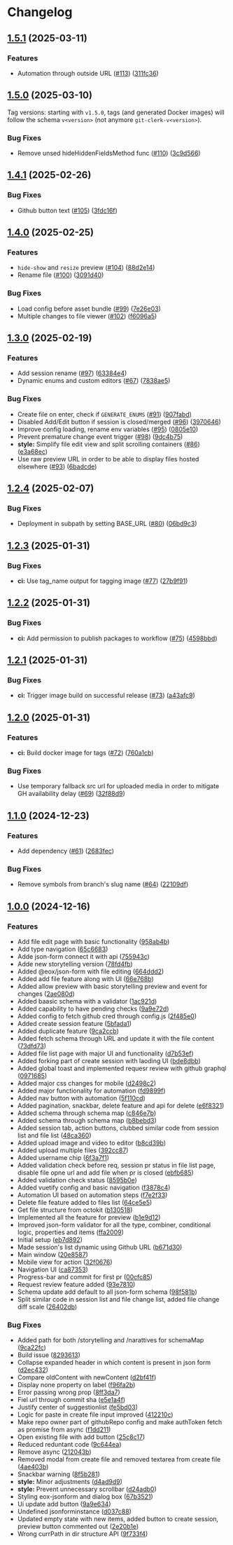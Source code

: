 # Changelog

## [1.5.1](https://github.com/EOX-A/git-clerk/compare/v1.5.0...v1.5.1) (2025-03-11)


### Features

* Automation through outside URL ([#113](https://github.com/EOX-A/git-clerk/issues/113)) ([311fc36](https://github.com/EOX-A/git-clerk/commit/311fc36118409225eeeb330ac5ba762e0490f03e))

## [1.5.0](https://github.com/EOX-A/git-clerk/compare/v1.4.1...v1.5.0) (2025-03-10)

Tag versions: starting with `v1.5.0`, tags (and generated Docker images) will follow the schema `v<version>` (not anymore `git-clerk-v<version>`).

### Bug Fixes

* Remove unsed hideHiddenFieldsMethod func ([#110](https://github.com/EOX-A/git-clerk/issues/110)) ([3c9d566](https://github.com/EOX-A/git-clerk/commit/3c9d566967f1046b5f69f13bab570221d929ff9a))

## [1.4.1](https://github.com/EOX-A/git-clerk/compare/git-clerk-v1.4.0...git-clerk-v1.4.1) (2025-02-26)


### Bug Fixes

* Github button text  ([#105](https://github.com/EOX-A/git-clerk/issues/105)) ([3fdc16f](https://github.com/EOX-A/git-clerk/commit/3fdc16ff4faa93da194b944a0099a00b5b9dcb66))

## [1.4.0](https://github.com/EOX-A/git-clerk/compare/git-clerk-v1.3.0...git-clerk-v1.4.0) (2025-02-25)


### Features

* `hide-show` and `resize` preview ([#104](https://github.com/EOX-A/git-clerk/issues/104)) ([88d2e14](https://github.com/EOX-A/git-clerk/commit/88d2e14d2b9ff8d8dab9703b5bf3fed78177b569))
* Rename file ([#100](https://github.com/EOX-A/git-clerk/issues/100)) ([3091d40](https://github.com/EOX-A/git-clerk/commit/3091d4004dfe96a48873684d5061998e7935be92))


### Bug Fixes

* Load config before asset bundle ([#99](https://github.com/EOX-A/git-clerk/issues/99)) ([7e26e03](https://github.com/EOX-A/git-clerk/commit/7e26e0368c08f79ec75a9afb82ef06cc71ea3f87))
* Multiple changes to file viewer ([#102](https://github.com/EOX-A/git-clerk/issues/102)) ([f6096a5](https://github.com/EOX-A/git-clerk/commit/f6096a526f2e782a4b8f05a3c3270505a91e0b4c))

## [1.3.0](https://github.com/EOX-A/git-clerk/compare/git-clerk-v1.2.4...git-clerk-v1.3.0) (2025-02-19)


### Features

* Add session rename ([#97](https://github.com/EOX-A/git-clerk/issues/97)) ([63384e4](https://github.com/EOX-A/git-clerk/commit/63384e4918e65365ed406f7d3625d90585b37e13))
* Dynamic enums and custom editors ([#67](https://github.com/EOX-A/git-clerk/issues/67)) ([7838ae5](https://github.com/EOX-A/git-clerk/commit/7838ae56f24cdcf97310c864ed4eec89eecae024))


### Bug Fixes

* Create file on enter, check if `GENERATE_ENUMS` ([#91](https://github.com/EOX-A/git-clerk/issues/91)) ([907fabd](https://github.com/EOX-A/git-clerk/commit/907fabd42e8ed39fc339e4413860b956d57b1d92))
* Disabled Add/Edit button if session is closed/merged ([#96](https://github.com/EOX-A/git-clerk/issues/96)) ([3970646](https://github.com/EOX-A/git-clerk/commit/397064672aa77f02a285aded37eb50bd12dcd67b))
* Improve config loading, rename env variables ([#95](https://github.com/EOX-A/git-clerk/issues/95)) ([0805e10](https://github.com/EOX-A/git-clerk/commit/0805e10f7c090d3e285e1aa1689c9127ca1d5af0))
* Prevent premature change event trigger ([#98](https://github.com/EOX-A/git-clerk/issues/98)) ([9dc4b75](https://github.com/EOX-A/git-clerk/commit/9dc4b753752ece6e18d1baabf87c0d217298cd51))
* **style:** Simplify file edit view and split scrolling containers ([#86](https://github.com/EOX-A/git-clerk/issues/86)) ([e3a68ec](https://github.com/EOX-A/git-clerk/commit/e3a68ec5dd3d1f79d0b0695dfabde6085192ef5c))
* Use raw preview URL in order to be able to display files hosted elsewhere ([#93](https://github.com/EOX-A/git-clerk/issues/93)) ([6badcde](https://github.com/EOX-A/git-clerk/commit/6badcde381f87b8f26135066f96c327efe6a48e9))

## [1.2.4](https://github.com/EOX-A/git-clerk/compare/git-clerk-v1.2.3...git-clerk-v1.2.4) (2025-02-07)


### Bug Fixes

* Deployment in subpath by setting BASE_URL ([#80](https://github.com/EOX-A/git-clerk/issues/80)) ([06bd9c3](https://github.com/EOX-A/git-clerk/commit/06bd9c3ce3979f47ce6fd020a07f527a968dcb0c))

## [1.2.3](https://github.com/EOX-A/git-clerk/compare/git-clerk-v1.2.2...git-clerk-v1.2.3) (2025-01-31)


### Bug Fixes

* **ci:** Use tag_name output for tagging image ([#77](https://github.com/EOX-A/git-clerk/issues/77)) ([27b9f91](https://github.com/EOX-A/git-clerk/commit/27b9f9132e812b645fca0ff1d8099f42c869d909))

## [1.2.2](https://github.com/EOX-A/git-clerk/compare/git-clerk-v1.2.1...git-clerk-v1.2.2) (2025-01-31)


### Bug Fixes

* **ci:** Add permission to publish packages to workflow ([#75](https://github.com/EOX-A/git-clerk/issues/75)) ([4598bbd](https://github.com/EOX-A/git-clerk/commit/4598bbd9a95fc2c7fec03adb87e6cbba505f84e8))

## [1.2.1](https://github.com/EOX-A/git-clerk/compare/git-clerk-v1.2.0...git-clerk-v1.2.1) (2025-01-31)


### Bug Fixes

* **ci:** Trigger image build on successful release ([#73](https://github.com/EOX-A/git-clerk/issues/73)) ([a43afc9](https://github.com/EOX-A/git-clerk/commit/a43afc9b284a418f93273fcf1bb24bf28e1dd8c9))

## [1.2.0](https://github.com/EOX-A/git-clerk/compare/git-clerk-v1.1.0...git-clerk-v1.2.0) (2025-01-31)


### Features

* **ci:** Build docker image for tags ([#72](https://github.com/EOX-A/git-clerk/issues/72)) ([760a1cb](https://github.com/EOX-A/git-clerk/commit/760a1cbf0f684d97fd6a6a950902297176a69645))


### Bug Fixes

* Use temporary fallback src url for uploaded media in order to mitigate GH availability delay ([#69](https://github.com/EOX-A/git-clerk/issues/69)) ([32f88d9](https://github.com/EOX-A/git-clerk/commit/32f88d93d3e2d5c822dda6fffaf07b51a38c2b78))

## [1.1.0](https://github.com/EOX-A/git-clerk/compare/git-clerk-v1.0.0...git-clerk-v1.1.0) (2024-12-23)


### Features

* Add dependency ([#61](https://github.com/EOX-A/git-clerk/issues/61)) ([2683fec](https://github.com/EOX-A/git-clerk/commit/2683fec476d6e0c7671080b1ebd84ab52b28d657))


### Bug Fixes

* Remove symbols from branch's slug name ([#64](https://github.com/EOX-A/git-clerk/issues/64)) ([22109df](https://github.com/EOX-A/git-clerk/commit/22109dfbc4ad9b9a7b3b937e0770ae0980ac49d2))

## [1.0.0](https://github.com/EOX-A/git-clerk/compare/git-clerk-v1.0.0-alpha.1...git-clerk-v1.0.0) (2024-12-16)


### Features

* Add file edit page with basic functionality ([958ab4b](https://github.com/EOX-A/git-clerk/commit/958ab4b801144b551d6a03097ea9e0d1dfa591ee))
* Add type navigation ([65c6683](https://github.com/EOX-A/git-clerk/commit/65c66833968313939f914a36afc3d411e494ef01))
* Adde json-form connect it with api ([755943c](https://github.com/EOX-A/git-clerk/commit/755943c10eb8d8e17e148472405361a7943e5800))
* Adde new storytelling version ([78fd4fb](https://github.com/EOX-A/git-clerk/commit/78fd4fb7a408a60f02a90e7021e3efc7188f6743))
* Added @eox/json-form with file editing ([664ddd2](https://github.com/EOX-A/git-clerk/commit/664ddd26d34dac37a9d47c926fc8227b02684291))
* Added add file feature along with UI ([66e768b](https://github.com/EOX-A/git-clerk/commit/66e768b353217f3977fe6dac99ac521b8ee57aaa))
* Added allow preview with basic storytelling preview and event for changes ([2ae080d](https://github.com/EOX-A/git-clerk/commit/2ae080d71af80633257437b24851e9b4b6dad846))
* Added baasic schema with a validator ([1ac921d](https://github.com/EOX-A/git-clerk/commit/1ac921d941f9d833613e332454f069f9dcf38d59))
* Added capability to have pending checks ([9a9e72d](https://github.com/EOX-A/git-clerk/commit/9a9e72d7d74d5caadeef01eb9ad167237a9864fd))
* Added config to fetch github cred through config.js ([2f485e0](https://github.com/EOX-A/git-clerk/commit/2f485e0e91c8027a0f1fb6bff7fe1beb5d34e3dd))
* Added create session feature ([5bfada1](https://github.com/EOX-A/git-clerk/commit/5bfada19a2d08e2ec8a4d267e2fb7908c72a6bda))
* Added duplicate feature ([9ca2ccb](https://github.com/EOX-A/git-clerk/commit/9ca2ccb0344a60c9507332772fc93ab65a7b2b13))
* Added fetch schema through URL and update it with the file content ([73dfd73](https://github.com/EOX-A/git-clerk/commit/73dfd733d725e4a539ee826fe7e345597416f858))
* Added file list page with major UI and functionality ([d7b53ef](https://github.com/EOX-A/git-clerk/commit/d7b53ef914e883e9a2ae88c9eb51bb01f33dbe0e))
* Added forking part of create session with laoding UI ([bde8dbb](https://github.com/EOX-A/git-clerk/commit/bde8dbbcc1aa1f6fe76fce17662ac49da92d6b54))
* Added global toast and implemented requesr review with github graphql ([0971685](https://github.com/EOX-A/git-clerk/commit/0971685e7e6f740235b15fd943198dc3a5489f4c))
* Added major css changes for mobile ([d2498c2](https://github.com/EOX-A/git-clerk/commit/d2498c2bd44a4eb42a8752a52f2c70b8abd458b3))
* Added major functionality for automation ([fd9899f](https://github.com/EOX-A/git-clerk/commit/fd9899fd3270aab94e75b6db5510442eb038befc))
* Added nav button with automation ([5f110cd](https://github.com/EOX-A/git-clerk/commit/5f110cd29a267a340180c37ef35bff10f3609153))
* Added pagination, snackbar, delete feature and api for delete ([e6f8321](https://github.com/EOX-A/git-clerk/commit/e6f83219f3173efc41bb37d4b271174661770097))
* Added schema through schema map ([c846e7b](https://github.com/EOX-A/git-clerk/commit/c846e7b554c94550e2b9dc406d35b9fae4d61d18))
* Added schema through schema map ([b8bebd3](https://github.com/EOX-A/git-clerk/commit/b8bebd36a1904f11f6d30a18ce6eea844ad7ade5))
* Added session tab, action buttons, clubbed similar code from session list and file list ([48ca360](https://github.com/EOX-A/git-clerk/commit/48ca360c3c30d6fd09d7aaf2f04ec8b04ba5df8e))
* Added upload image and video to editor ([b8cd39b](https://github.com/EOX-A/git-clerk/commit/b8cd39b27ae4efbe0a920939680ab9beb97e9ee6))
* Added upload multiple files ([392cc87](https://github.com/EOX-A/git-clerk/commit/392cc87e072d3a038983142320423d1fcc884f6a))
* Added username chip ([6f3a7f1](https://github.com/EOX-A/git-clerk/commit/6f3a7f1ca9ca713df994681371a3cf9d5b17b8f7))
* Added validation check before req, session pr status in file list page, disable file opne url and add file when pr is closed ([ebfb685](https://github.com/EOX-A/git-clerk/commit/ebfb6857a327176581ed26b0e54fe90e1f9cbfa8))
* Added validation check status ([8595b0e](https://github.com/EOX-A/git-clerk/commit/8595b0e9e40c1adc2bd3e4dfd3ef5749eaf40f8e))
* Added vuetify config and basic navigation ([f3878c4](https://github.com/EOX-A/git-clerk/commit/f3878c4fb2160ea0cbe269f7fa2a7b426d115d4c))
* Automation UI based on automation steps ([f7e2f33](https://github.com/EOX-A/git-clerk/commit/f7e2f33e7e63d5fd6a9f1c3702388bce7e25ec53))
* Delete file feature added to files list ([64ce5e5](https://github.com/EOX-A/git-clerk/commit/64ce5e51001bdd5323734ceb6eceb4d609add29d))
* Get file structure from octokit ([b130518](https://github.com/EOX-A/git-clerk/commit/b130518cd9536879cec33343d5685f452c76d940))
* Implemented all the feature for preview ([b1e9d12](https://github.com/EOX-A/git-clerk/commit/b1e9d12e8ae80e0c2683fb11bbea7343ae83a1f1))
* Improved json-form validator for all the type, combiner, conditional logic, properties and items ([ffa2009](https://github.com/EOX-A/git-clerk/commit/ffa20090df7cb6911c51d17158efe70097c3c5ba))
* Initial setup ([eb7d892](https://github.com/EOX-A/git-clerk/commit/eb7d8922ec95a10f22e5a8bb2453cbe76e0f353d))
* Made session's list dynamic using Github URL ([b671d30](https://github.com/EOX-A/git-clerk/commit/b671d30691ebb35c84fc52a03614c70fa8c1fcbd))
* Main window ([20e8587](https://github.com/EOX-A/git-clerk/commit/20e8587ff553a39ec58a169827bc3930bee56bac))
* Mobile view for action ([32f0676](https://github.com/EOX-A/git-clerk/commit/32f0676d4f64a3a6203bb2cbdfdd4d051ede6b5a))
* Navigation UI ([ca87353](https://github.com/EOX-A/git-clerk/commit/ca87353cf74436a9d95bd73a833b0cd21bdf439d))
* Progress-bar and commit for first pr ([00cfc85](https://github.com/EOX-A/git-clerk/commit/00cfc85e6ab3aa3664b1bb87ba55d6818466bb34))
* Request review feature added ([93e7810](https://github.com/EOX-A/git-clerk/commit/93e78102ed505737d2c19cacca396e7b57337ab0))
* Schema update add default to all json-form schema ([98f581b](https://github.com/EOX-A/git-clerk/commit/98f581be54bc57feff447fcb73e558a23c5f6ef6))
* Split similar code in session list and file change list, added file change diff scale ([26402db](https://github.com/EOX-A/git-clerk/commit/26402dba8c3d6d8b60cb2c2ce1d042eab5f2a4ba))


### Bug Fixes

* Added path for both /storytelling and /narattives for schemaMap ([9ca22fc](https://github.com/EOX-A/git-clerk/commit/9ca22fc0811a1b8d49433b56de9bdb1590843d70))
* Build issue ([8293613](https://github.com/EOX-A/git-clerk/commit/829361381cc54bdac39772d27a740b6bec59489b))
* Collapse expanded header in which content is present in json form ([d2ec432](https://github.com/EOX-A/git-clerk/commit/d2ec4327aee5ea51b0f9497dce9312ffd999c9c3))
* Compare oldContent with newContent ([d2bf41f](https://github.com/EOX-A/git-clerk/commit/d2bf41ff5da2df51e8b5fe038c7117891b557e4d))
* Display none property on label ([f96fa2b](https://github.com/EOX-A/git-clerk/commit/f96fa2bea4da2de0881ddd9b3555bca22c204438))
* Error passing wrong prop ([8ff3da7](https://github.com/EOX-A/git-clerk/commit/8ff3da75ded163f20a3e64b9d635b622894db0ba))
* Fiel url through commit sha ([e5e1a4f](https://github.com/EOX-A/git-clerk/commit/e5e1a4ffc88e70aa9231c8e82698ce38d894f550))
* Justify center of suggestionlist ([fe5bd03](https://github.com/EOX-A/git-clerk/commit/fe5bd036db54d608b254593bbf655a8a95b2061a))
* Logic for paste in create file input improved ([412210c](https://github.com/EOX-A/git-clerk/commit/412210c575d647b02e86a2373cf1c2254a7fd66d))
* Make repo owner part of githubRepo config and make authToken fetch as promise from async ([f1dd211](https://github.com/EOX-A/git-clerk/commit/f1dd211b22206d37d2849bdfb2525981d94fd349))
* Open existing file with add button ([25c8c17](https://github.com/EOX-A/git-clerk/commit/25c8c173ebd5a09fdd214d3c472b8f6dae5a2381))
* Reduced reduntant code ([9c644ea](https://github.com/EOX-A/git-clerk/commit/9c644eab4c3e43a11fc0fa1deab25483d03bcc7b))
* Remove async ([212043b](https://github.com/EOX-A/git-clerk/commit/212043b0a458993ca073a4e6dff8a21c71a9465e))
* Removed modal from create file and removed textarea from create file ([4ae403b](https://github.com/EOX-A/git-clerk/commit/4ae403b7ede216fb69d823d37572811a2e1ade59))
* Snackbar warning ([8f5b281](https://github.com/EOX-A/git-clerk/commit/8f5b28130788b3273ba29a037da043a9a4a60f82))
* **style:** Minor adjustments ([d4ad9d9](https://github.com/EOX-A/git-clerk/commit/d4ad9d974ff1a0b5e33bf4c45c65d210b1148133))
* **style:** Prevent unnecessary scrollbar ([d24adb0](https://github.com/EOX-A/git-clerk/commit/d24adb0332e37e47de83016c9732d8d70b9efe39))
* Styling eox-jsonform and dialog box ([67b3521](https://github.com/EOX-A/git-clerk/commit/67b35216f460c8777a7302b9980ce52dc1849b79))
* Ui update add button ([9a9e634](https://github.com/EOX-A/git-clerk/commit/9a9e6341223392f6fccdec2e72a252ef97ed0b6b))
* Undefined jsonforminstance ([d037c88](https://github.com/EOX-A/git-clerk/commit/d037c88afe836db75553692bd27e001399d9d9d5))
* Updated empty state with new items, added button to create session, preview button commented out ([2e20b1e](https://github.com/EOX-A/git-clerk/commit/2e20b1e9d86c3dd146f6060506c4c767e613395e))
* Wrong currPath in dir structure API ([9f733f4](https://github.com/EOX-A/git-clerk/commit/9f733f40232b033b8ad354fa6a68681fdbf7e6ca))
